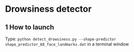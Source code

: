 # Drowsiness detector

## 1 How to launch
Type: `python detect_drowsiness.py --shape-predictor shape_predictor_68_face_landmarks.dat` in a terminal window
